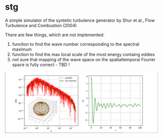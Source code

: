 # stg
A simple simulator of the syntetic turbulence generator by Shur et al., Flow Turbulence and Combustion (2004) 

There are few things, which are not implemented: 
1) function to find the wave number corresponding to the spectral maximum
2) function to find the max local scale of the most energy containg eddies
3) not sure that mapping of the wave space on the spatialtemporal Fourier space is fully correct - TBD !

![Screenshot](stg.png)
